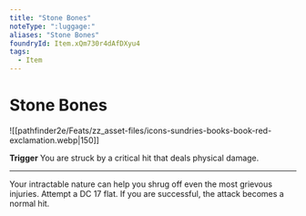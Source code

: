 ```yaml
---
title: "Stone Bones"
noteType: ":luggage:"
aliases: "Stone Bones"
foundryId: Item.xQm730r4dAfDXyu4
tags:
  - Item
---
```


# Stone Bones
![[pathfinder2e/Feats/zz_asset-files/icons-sundries-books-book-red-exclamation.webp|150]]

**Trigger** You are struck by a critical hit that deals physical damage.

* * *

Your intractable nature can help you shrug off even the most grievous injuries. Attempt a DC 17 flat. If you are successful, the attack becomes a normal hit.
